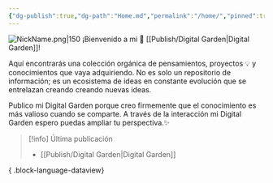 ```yaml
---
{"dg-publish":true,"dg-path":"Home.md","permalink":"/home/","pinned":true,"tags":["#publish","gardenEntry","gardenEntry","gardenEntry","gardenEntry","gardenEntry","gardenEntry","gardenEntry","gardenEntry","gardenEntry","gardenEntry","gardenEntry"],"created":"2024-01-25T19:06","updated":"2024-02-03T22:46"}
---
```


![NickName.png|150](/img/user/Anexos/Attachments/NickName.png)
¡Bienvenido a mi 🌱 [[Publish/Digital Garden\|Digital Garden]]!

Aquí encontrarás una colección orgánica de pensamientos, proyectos 💡 y conocimientos que vaya adquiriendo. No es solo un repositorio de información; es un ecosistema de ideas en constante evolución que se entrelazan creando creando nuevas ideas.

Publico mi Digital Garden porque creo firmemente que el conocimiento es más valioso cuando se comparte. A través de la interacción mi Digital Garden espero puedas ampliar tu perspectiva.✨

> [!info] Última publicación
>  - [[Publish/Digital Garden\|Digital Garden]]
> 
{ .block-language-dataview}
